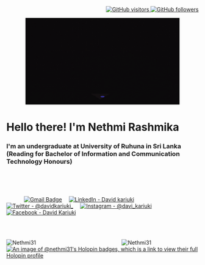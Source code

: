 <p align="right">
  <a href="https://github.com/Nethmi31">
    <img src="https://komarev.com/ghpvc/?username=Nethmi31&style=flat-square&color=040404" alt="GitHub visitors" />
  </a>
  <a href="https://github.com/Nethmi31?tab=followers">
    <img src="https://img.shields.io/github/followers/Nethmi31?style=flat-square&color=040404&logo=github" alt="GitHub followers" />
  </a>
</p>
<p align="center">
<img src="https://raw.githubusercontent.com/AshanIndrajith/AshanIndrajith/main/readgif.gif" width="80%" height="40%" />
</p>


<!-- <img src="https://media.giphy.com/media/R03zWv5p1oNSQd91EP/giphy.gif" width="200" height="200" /> -->
<h1 align="left" id="macropower-title">Hello there! I'm Nethmi Rashmika</h1>
<h3 align="left">I'm an undergraduate at University of Ruhuna in Sri Lanka (Reading for Bachelor of Information and Communication Technology Honours)</h3>

<br>


<br><br>
&emsp;&emsp;&emsp;
[![Gmail Badge](https://img.shields.io/badge/Gmail-D14836?style=for-the-badge&logo=gmail&logoColor=white)]() 
&emsp;[![LinkedIn - David kariuki](https://img.shields.io/badge/LinkedIn-0077B5?style=for-the-badge&logo=linkedin&logoColor=white)]()&emsp;
[![Twitter - @davidkariuki_](https://img.shields.io/badge/Twitter-1DA1F2?style=for-the-badge&logo=twitter&logoColor=white)]()
&emsp;[![Instagram - @davi_kariuki](https://img.shields.io/badge/Instagram-E4405F?style=for-the-badge&logo=instagram&logoColor=white )]()
&emsp;[![Facebook - David Kariuki](https://img.shields.io/badge/Facebook-1877F2?style=for-the-badge&logo=facebook&logoColor=white)]()&emsp;



<br><br>



<a href="#MadushanSandaru1-title">
  <img width="55%" src="https://github-readme-stats.vercel.app/api?username=Nethmi31&show_icons=true&title_color=18d26e&icon_color=18d26e&text_color=ffffff&bg_color=040404&border_color=18d26e" alt="Nethmi31" align="left" />
</a>

<a href="#MadushanSandaru1-title">
  <img width="40%" src="https://github-readme-stats.vercel.app/api/top-langs/?username=Nethmi31&title_color=18d26e&text_color=ffffff&bg_color=040404&langs_count=8&layout=compact&border_color=18d26e" alt="Nethmi31" align="right" />
</a>

[![An image of @nethmi31's Holopin badges, which is a link to view their full Holopin profile](https://holopin.me/nethmi31)](https://holopin.io/@nethmi31)




